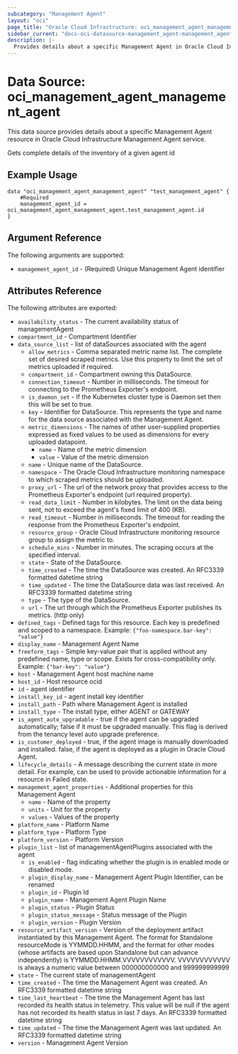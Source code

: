 ```yaml
---
subcategory: "Management Agent"
layout: "oci"
page_title: "Oracle Cloud Infrastructure: oci_management_agent_management_agent"
sidebar_current: "docs-oci-datasource-management_agent-management_agent"
description: |-
  Provides details about a specific Management Agent in Oracle Cloud Infrastructure Management Agent service
---
```


# Data Source: oci_management_agent_management_agent
This data source provides details about a specific Management Agent resource in Oracle Cloud Infrastructure Management Agent service.

Gets complete details of the inventory of a given agent id

## Example Usage

```hcl
data "oci_management_agent_management_agent" "test_management_agent" {
	#Required
	management_agent_id = oci_management_agent_management_agent.test_management_agent.id
}
```

## Argument Reference

The following arguments are supported:

* `management_agent_id` - (Required) Unique Management Agent identifier


## Attributes Reference

The following attributes are exported:

* `availability_status` - The current availability status of managementAgent
* `compartment_id` - Compartment Identifier
* `data_source_list` - list of dataSources associated with the agent
	* `allow_metrics` - Comma separated metric name list. The complete set of desired scraped metrics. Use this property to limit the set of metrics uploaded if required.
	* `compartment_id` - Compartment owning this DataSource.
	* `connection_timeout` - Number in milliseconds. The timeout for connecting to the Prometheus Exporter's endpoint.
	* `is_daemon_set` - If the Kubernetes cluster type is Daemon set then this will be set to true.
	* `key` - Identifier for DataSource. This represents the type and name for the data source associated with the Management Agent.
	* `metric_dimensions` - The names of other user-supplied properties expressed as fixed values to be used as dimensions for every uploaded datapoint.
		* `name` - Name of the metric dimension
		* `value` - Value of the metric dimension
	* `name` - Unique name of the DataSource.
	* `namespace` - The Oracle Cloud Infrastructure monitoring namespace to which scraped metrics should be uploaded.
	* `proxy_url` - The url of the network proxy that provides access to the Prometheus Exporter's endpoint (url required property).
	* `read_data_limit` - Number in kilobytes. The limit on the data being sent, not to exceed the agent's fixed limit of 400 (KB).
	* `read_timeout` - Number in milliseconds. The timeout for reading the response from the Prometheus Exporter's endpoint.
	* `resource_group` - Oracle Cloud Infrastructure monitoring resource group to assign the metric to.
	* `schedule_mins` - Number in minutes. The scraping occurs at the specified interval.
	* `state` - State of the DataSource.
	* `time_created` - The time the DataSource was created. An RFC3339 formatted datetime string
	* `time_updated` - The time the DataSource data was last received. An RFC3339 formatted datetime string
	* `type` - The type of the DataSource.
	* `url` - The url through which the Prometheus Exporter publishes its metrics. (http only)
* `defined_tags` - Defined tags for this resource. Each key is predefined and scoped to a namespace. Example: `{"foo-namespace.bar-key": "value"}` 
* `display_name` - Management Agent Name
* `freeform_tags` - Simple key-value pair that is applied without any predefined name, type or scope. Exists for cross-compatibility only. Example: `{"bar-key": "value"}` 
* `host` - Management Agent host machine name
* `host_id` - Host resource ocid
* `id` - agent identifier
* `install_key_id` - agent install key identifier
* `install_path` - Path where Management Agent is installed
* `install_type` - The install type, either AGENT or GATEWAY
* `is_agent_auto_upgradable` - true if the agent can be upgraded automatically; false if it must be upgraded manually. This flag is derived from the tenancy level auto upgrade preference.
* `is_customer_deployed` - true, if the agent image is manually downloaded and installed. false, if the agent is deployed as a plugin in Oracle Cloud Agent.
* `lifecycle_details` - A message describing the current state in more detail. For example, can be used to provide actionable information for a resource in Failed state.
* `management_agent_properties` - Additional properties for this Management Agent
	* `name` - Name of the property
	* `units` - Unit for the property
	* `values` - Values of the property
* `platform_name` - Platform Name
* `platform_type` - Platform Type
* `platform_version` - Platform Version
* `plugin_list` - list of managementAgentPlugins associated with the agent
	* `is_enabled` - flag indicating whether the plugin is in enabled mode or disabled mode.
	* `plugin_display_name` - Management Agent Plugin Identifier, can be renamed
	* `plugin_id` - Plugin Id
	* `plugin_name` - Management Agent Plugin Name
	* `plugin_status` - Plugin Status
	* `plugin_status_message` - Status message of the Plugin
	* `plugin_version` - Plugin Version
* `resource_artifact_version` - Version of the deployment artifact instantiated by this Management Agent. The format for Standalone resourceMode is YYMMDD.HHMM, and the format for other modes (whose artifacts are based upon Standalone but can advance independently) is YYMMDD.HHMM.VVVVVVVVVVVV. VVVVVVVVVVVV is always a numeric value between 000000000000 and 999999999999 
* `state` - The current state of managementAgent
* `time_created` - The time the Management Agent was created. An RFC3339 formatted datetime string
* `time_last_heartbeat` - The time the Management Agent has last recorded its health status in telemetry. This value will be null if the agent has not recorded its health status in last 7 days. An RFC3339 formatted datetime string
* `time_updated` - The time the Management Agent was last updated. An RFC3339 formatted datetime string
* `version` - Management Agent Version

